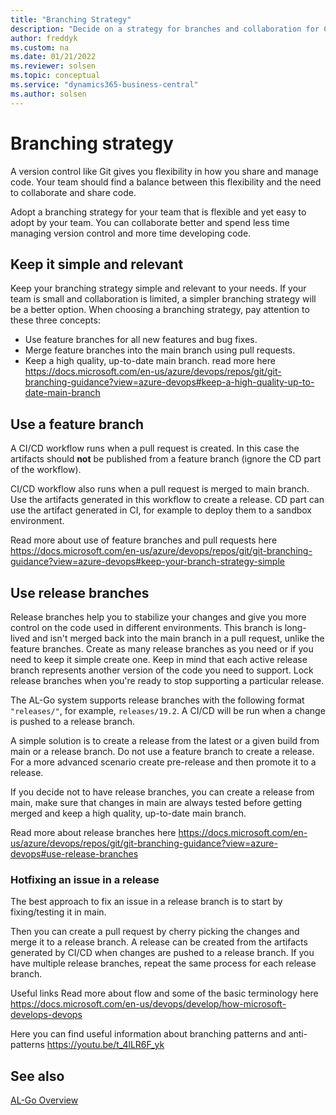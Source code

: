 ```yaml
---
title: "Branching Strategy"
description: "Decide on a strategy for branches and collaboration for CI/CD and AL-Go for Business Central."
author: freddyk
ms.custom: na
ms.date: 01/21/2022
ms.reviewer: solsen
ms.topic: conceptual
ms.service: "dynamics365-business-central"
ms.author: solsen
---
```


# Branching strategy

A version control like Git gives you flexibility in how you share and manage code. Your team should find a balance between this flexibility and the need to collaborate and share code.

Adopt a branching strategy for your team that is flexible and yet easy to adopt by your team. You can collaborate better and spend less time managing version control and more time developing code.

## Keep it simple and relevant

Keep your branching strategy simple and relevant to your needs. If your team is small and collaboration is limited, a simpler branching strategy will be a better option. When choosing a branching strategy, pay attention to these three concepts:

- Use feature branches for all new features and bug fixes.
- Merge feature branches into the main branch using pull requests.
- Keep a high quality, up-to-date main branch. read more here https://docs.microsoft.com/en-us/azure/devops/repos/git/git-branching-guidance?view=azure-devops#keep-a-high-quality-up-to-date-main-branch

## Use a feature branch

A CI/CD workflow runs when a pull request is created. In this case the artifacts should **not** be published from a feature branch (ignore the CD part of the workflow).

CI/CD workflow also runs when a pull request is merged to main branch. Use the artifacts generated in this workflow to create a release. CD part can use the artifact generated in CI, for example to deploy them to a sandbox environment.

Read more about use of feature branches and pull requests here https://docs.microsoft.com/en-us/azure/devops/repos/git/git-branching-guidance?view=azure-devops#keep-your-branch-strategy-simple

## Use release branches

Release branches help you to stabilize your changes and give you more control on the code used in different environments. This branch is long-lived and isn't merged back into the main branch in a pull request, unlike the feature branches. Create as many release branches as you need or if you need to keep it simple create one. Keep in mind that each active release branch represents another version of the code you need to support. Lock release branches when you're ready to stop supporting a particular release.

The AL-Go system supports release branches with the following format `"releases/"`, for example, `releases/19.2`. A CI/CD will be run when a change is pushed to a release branch.

A simple solution is to create a release from the latest or a given build from main or a release branch. Do not use a feature branch to create a release. For a more advanced scenario create pre-release and then promote it to a release.

If you decide not to have release branches, you can create a release from main, make sure that changes in main are always tested before getting merged and keep a high quality, up-to-date main branch.

Read more about release branches here https://docs.microsoft.com/en-us/azure/devops/repos/git/git-branching-guidance?view=azure-devops#use-release-branches

### Hotfixing an issue in a release

The best approach to fix an issue in a release branch is to start by fixing/testing it in main.

Then you can create a pull request by cherry picking the changes and merge it to a release branch. A release can be created from the artifacts generated by CI/CD when changes are pushed to a release branch. If you have multiple release branches, repeat the same process for each release branch.

Useful links Read more about flow and some of the basic terminology here https://docs.microsoft.com/en-us/devops/develop/how-microsoft-develops-devops

Here you can find useful information about branching patterns and anti-patterns https://youtu.be/t_4lLR6F_yk

## See also

[AL-Go Overview](algo-overview.md)  